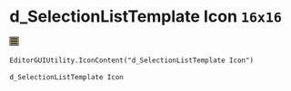 # d_SelectionListTemplate Icon `16x16`
<img src="/img/d_SelectionListTemplate%20Icon.png" width=16 height=16>

``` CSharp
EditorGUIUtility.IconContent("d_SelectionListTemplate Icon")
```
```
d_SelectionListTemplate Icon
```
